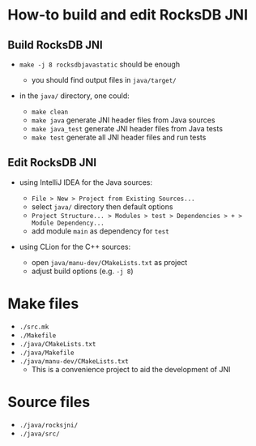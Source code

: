 # How-to build and edit RocksDB JNI

## Build RocksDB JNI
* `make -j 8 rocksdbjavastatic` should be enough
  * you should find output files in `java/target/`


* in the `java/` directory, one could:
  * `make clean`
  * `make java` generate JNI header files from Java sources
  * `make java_test` generate JNI header files from Java tests
  * `make test` generate all JNI header files and run tests

## Edit RocksDB JNI
* using IntelliJ IDEA for the Java sources:
  * `File > New > Project from Existing Sources...`
  * select `java/` directory then default options
  * `Project Structure... > Modules > test > Dependencies > + > Module Dependency...`
  * add module `main` as dependency for `test`


* using CLion for the C++ sources:
  * open `java/manu-dev/CMakeLists.txt` as project
  * adjust build options (e.g. `-j 8`)

# Make files
  * `./src.mk`
  * `./Makefile`
  * `./java/CMakeLists.txt`
  * `./java/Makefile`
  * `./java/manu-dev/CMakeLists.txt`
    * This is a convenience project to aid the development of JNI

# Source files
  * `./java/rocksjni/`
  * `./java/src/`